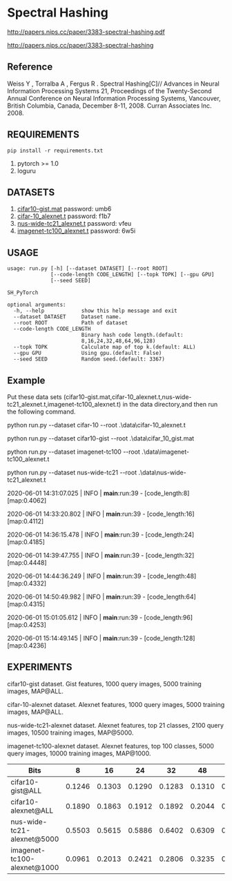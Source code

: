 # Spectral Hashing
http://papers.nips.cc/paper/3383-spectral-hashing.pdf

http://papers.nips.cc/paper/3383-spectral-hashing

## Reference
Weiss Y , Torralba A , Fergus R . Spectral Hashing[C]// Advances in Neural Information Processing Systems 21, Proceedings of the Twenty-Second Annual Conference on Neural Information Processing Systems, Vancouver, British Columbia, Canada, December 8-11, 2008. Curran Associates Inc. 2008.

## REQUIREMENTS
`pip install -r requirements.txt`

1. pytorch >= 1.0
2. loguru

## DATASETS
1. [cifar10-gist.mat](https://pan.baidu.com/s/1qE9KiAOTNs5ORn_WoDDwUg) password: umb6
2. [cifar-10_alexnet.t](https://pan.baidu.com/s/1ciJIYGCfS3m0marQvatNjQ) password: f1b7
3. [nus-wide-tc21_alexnet.t](https://pan.baidu.com/s/1YglFwoxB-3j7xTEyAc8ykw) password: vfeu
4. [imagenet-tc100_alexnet.t](https://pan.baidu.com/s/1ayv4wdtCOzEDsJy01SjRew) password: 6w5i

## USAGE
```
usage: run.py [-h] [--dataset DATASET] [--root ROOT]
              [--code-length CODE_LENGTH] [--topk TOPK] [--gpu GPU]
              [--seed SEED]

SH_PyTorch

optional arguments:
  -h, --help            show this help message and exit
  --dataset DATASET     Dataset name.
  --root ROOT           Path of dataset
  --code-length CODE_LENGTH
                        Binary hash code length.(default:
                        8,16,24,32,48,64,96,128)
  --topk TOPK           Calculate map of top k.(default: ALL)
  --gpu GPU             Using gpu.(default: False)
  --seed SEED           Random seed.(default: 3367)
```
## Example
Put these data sets (cifar10-gist.mat,cifar-10_alexnet.t,nus-wide-tc21_alexnet.t,imagenet-tc100_alexnet.t) in the data directory,and then run the following command.

python run.py --dataset cifar-10 --root .\data\cifar-10_alexnet.t

python run.py --dataset cifar10-gist --root .\data\cifar_10_gist.mat

python run.py --dataset imagenet-tc100 --root .\data\imagenet-tc100_alexnet.t

python run.py --dataset nus-wide-tc21 --root .\data\nus-wide-tc21_alexnet.t



2020-06-01 14:31:07.025 | INFO     | __main__:run:39 - [code_length:8][map:0.4062]

2020-06-01 14:33:20.802 | INFO     | __main__:run:39 - [code_length:16][map:0.4112]

2020-06-01 14:36:15.478 | INFO     | __main__:run:39 - [code_length:24][map:0.4185]

2020-06-01 14:39:47.755 | INFO     | __main__:run:39 - [code_length:32][map:0.4448]

2020-06-01 14:44:36.249 | INFO     | __main__:run:39 - [code_length:48][map:0.4332]

2020-06-01 14:50:49.982 | INFO     | __main__:run:39 - [code_length:64][map:0.4315]

2020-06-01 15:01:05.612 | INFO     | __main__:run:39 - [code_length:96][map:0.4253]

2020-06-01 15:14:49.145 | INFO     | __main__:run:39 - [code_length:128][map:0.4236]


## EXPERIMENTS
cifar10-gist dataset. Gist features, 1000 query images, 5000 training images, MAP@ALL.

cifar-10-alexnet dataset. Alexnet features, 1000 query images, 5000 training images, MAP@ALL.

nus-wide-tc21-alexnet dataset. Alexnet features, top 21 classes, 2100 query images, 10500 training images, MAP@5000.

imagenet-tc100-alexnet dataset. Alexnet features, top 100 classes, 5000 query images, 10000 training images, MAP@1000.

   Bits     | 8 | 16 | 24 | 32 | 48 | 64 | 96 | 128 
   ---        |   ---  |   ---   |   ---   |   ---   |   ---   |   ---   |   ---   |   ---   
  cifar10-gist@ALL  | 0.1246 | 0.1303 | 0.1290 | 0.1283 | 0.1310 | 0.1286 | 0.1288  | 0.1274
  cifar10-alexnet@ALL | 0.1890 | 0.1863 | 0.1912 | 0.1892 | 0.2044 | 0.2013 | 0.1978 | 0.1960
  nus-wide-tc21-alexnet@5000 | 0.5503 | 0.5615 | 0.5886 | 0.6402 | 0.6309 | 0.6350 | 0.6344 | 0.6411
  imagenet-tc100-alexnet@1000 | 0.0961 | 0.2013 | 0.2421 | 0.2806 | 0.3235 | 0.3445 | 0.3747 | 0.3908


